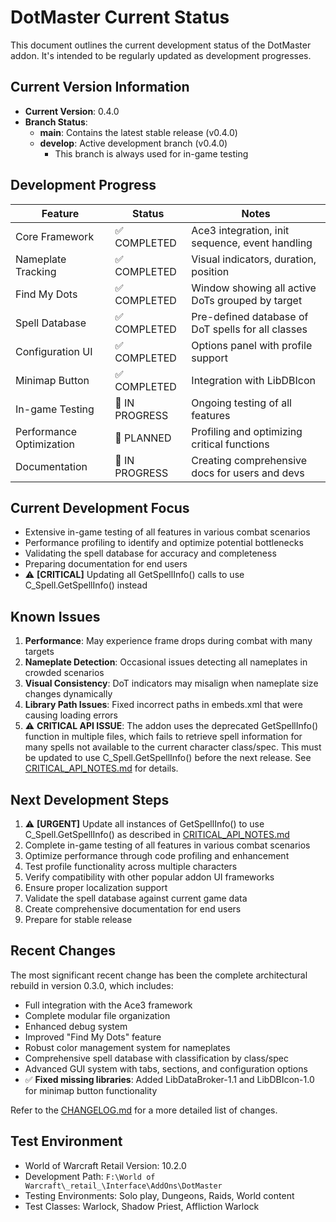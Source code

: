 # DotMaster Current Status

This document outlines the current development status of the DotMaster addon. It's intended to be regularly updated as development progresses.

## Current Version Information

- **Current Version**: 0.4.0
- **Branch Status**:
  - **main**: Contains the latest stable release (v0.4.0)
  - **develop**: Active development branch (v0.4.0)
    - This branch is always used for in-game testing

## Development Progress

| Feature | Status | Notes |
|---------|--------|-------|
| Core Framework | ✅ COMPLETED | Ace3 integration, init sequence, event handling |
| Nameplate Tracking | ✅ COMPLETED | Visual indicators, duration, position |
| Find My Dots | ✅ COMPLETED | Window showing all active DoTs grouped by target |
| Spell Database | ✅ COMPLETED | Pre-defined database of DoT spells for all classes |
| Configuration UI | ✅ COMPLETED | Options panel with profile support |
| Minimap Button | ✅ COMPLETED | Integration with LibDBIcon |
| In-game Testing | 🔄 IN PROGRESS | Ongoing testing of all features |
| Performance Optimization | 🔄 PLANNED | Profiling and optimizing critical functions |
| Documentation | 🔄 IN PROGRESS | Creating comprehensive docs for users and devs |

## Current Development Focus

- Extensive in-game testing of all features in various combat scenarios
- Performance profiling to identify and optimize potential bottlenecks
- Validating the spell database for accuracy and completeness
- Preparing documentation for end users
- ⚠️ **[CRITICAL]** Updating all GetSpellInfo() calls to use C_Spell.GetSpellInfo() instead

## Known Issues

1. **Performance**: May experience frame drops during combat with many targets
2. **Nameplate Detection**: Occasional issues detecting all nameplates in crowded scenarios
3. **Visual Consistency**: DoT indicators may misalign when nameplate size changes dynamically
4. **Library Path Issues**: Fixed incorrect paths in embeds.xml that were causing loading errors
5. ⚠️ **CRITICAL API ISSUE**: The addon uses the deprecated GetSpellInfo() function in multiple files, which fails to retrieve spell information for many spells not available to the current character class/spec. This must be updated to use C_Spell.GetSpellInfo() before the next release. See [CRITICAL_API_NOTES.md](CRITICAL_API_NOTES.md) for details.

## Next Development Steps

1. ⚠️ **[URGENT]** Update all instances of GetSpellInfo() to use C_Spell.GetSpellInfo() as described in [CRITICAL_API_NOTES.md](CRITICAL_API_NOTES.md)
2. Complete in-game testing of all features in various combat scenarios
3. Optimize performance through code profiling and enhancement
4. Test profile functionality across multiple characters
5. Verify compatibility with other popular addon UI frameworks
6. Ensure proper localization support
7. Validate the spell database against current game data
8. Create comprehensive documentation for end users
9. Prepare for stable release

## Recent Changes

The most significant recent change has been the complete architectural rebuild in version 0.3.0, which includes:

- Full integration with the Ace3 framework
- Complete modular file organization
- Enhanced debug system
- Improved "Find My Dots" feature
- Robust color management system for nameplates
- Comprehensive spell database with classification by class/spec
- Advanced GUI system with tabs, sections, and configuration options
- ✅ **Fixed missing libraries**: Added LibDataBroker-1.1 and LibDBIcon-1.0 for minimap button functionality

Refer to the [CHANGELOG.md](CHANGELOG.md) for a more detailed list of changes.

## Test Environment

- World of Warcraft Retail Version: 10.2.0
- Development Path: `F:\World of Warcraft\_retail_\Interface\AddOns\DotMaster`
- Testing Environments: Solo play, Dungeons, Raids, World content
- Test Classes: Warlock, Shadow Priest, Affliction Warlock 